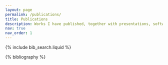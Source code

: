 ```yaml
---
layout: page
permalink: /publications/
title: Publications
description: Works I have published, together with presentations, software, theses, etc.
nav: true
nav_order: 1
---
```


<!-- _pages/publications.md -->

<!-- Bibsearch Feature -->

{% include bib_search.liquid %}

<div class="publications">

{% bibliography %}

</div>
